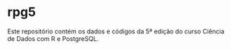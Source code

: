 
<!-- README.md is generated from README.Rmd. Please edit that file -->

# rpg5

Este repositório contém os dados e códigos da 5ª edição do curso Ciência
de Dados com R e PostgreSQL.
